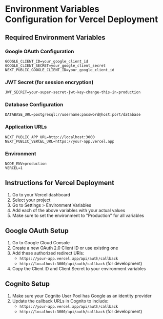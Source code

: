# Environment Variables Configuration for Vercel Deployment

## Required Environment Variables

### Google OAuth Configuration
```
GOOGLE_CLIENT_ID=your_google_client_id
GOOGLE_CLIENT_SECRET=your_google_client_secret
NEXT_PUBLIC_GOOGLE_CLIENT_ID=your_google_client_id
```

### JWT Secret (for session encryption)
```
JWT_SECRET=your-super-secret-jwt-key-change-this-in-production
```

### Database Configuration
```
DATABASE_URL=postgresql://username:password@host:port/database
```

### Application URLs
```
NEXT_PUBLIC_APP_URL=http://localhost:3000
NEXT_PUBLIC_VERCEL_URL=https://your-app.vercel.app
```

### Environment
```
NODE_ENV=production
VERCEL=1
```

## Instructions for Vercel Deployment

1. Go to your Vercel dashboard
2. Select your project
3. Go to Settings > Environment Variables
4. Add each of the above variables with your actual values
5. Make sure to set the environment to "Production" for all variables

## Google OAuth Setup

1. Go to Google Cloud Console
2. Create a new OAuth 2.0 Client ID or use existing one
3. Add these authorized redirect URIs:
   - `https://your-app.vercel.app/api/auth/callback`
   - `http://localhost:3000/api/auth/callback` (for development)
4. Copy the Client ID and Client Secret to your environment variables

## Cognito Setup

1. Make sure your Cognito User Pool has Google as an identity provider
2. Update the callback URLs in Cognito to include:
   - `https://your-app.vercel.app/api/auth/callback`
   - `http://localhost:3000/api/auth/callback` (for development)
